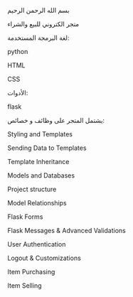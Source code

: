 بسم الله الرحمن الرحيم


متجر الكتروني للبيع والشراء


لغة البرمجة المستخدمة:

python

HTML

CSS


الأدوات:

flask

يشتمل المتجر على وظائف و خصائص:

Styling and Templates

Sending Data to Templates

Template Inheritance

Models and Databases

Project structure

Model Relationships

Flask Forms

Flask Messages & Advanced Validations

User Authentication

Logout & Customizations

Item Purchasing

Item Selling
